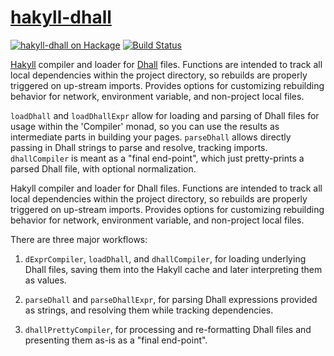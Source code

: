 # [hakyll-dhall][]

[![hakyll-dhall on Hackage](https://img.shields.io/hackage/v/hakyll-dhall.svg?maxAge=86400)](https://hackage.haskell.org/package/hakyll-dhall)
[![Build Status](https://travis-ci.org/mstksg/hakyll-dhall.svg?branch=master)](https://travis-ci.org/mstksg/hakyll-dhall)

[Hakyll][hakyll] compiler and loader for [Dhall][dhall] files.  Functions are
intended to track all local dependencies within the project directory, so
rebuilds are properly triggered on up-stream imports.  Provides options for
customizing rebuilding behavior for network, environment variable, and
non-project local files.

`loadDhall` and `loadDhallExpr` allow for loading and parsing of Dhall files
for usage within the 'Compiler' monad, so you can use the results as
intermediate parts in building your pages.  `parseDhall` allows directly
passing in Dhall strings to parse and resolve, tracking imports.
`dhallCompiler` is meant as a "final end-point", which just pretty-prints a
parsed Dhall file, with optional normalization.

Hakyll compiler and loader for Dhall files.  Functions are intended to
track all local dependencies within the project directory, so rebuilds
are properly triggered on up-stream imports.  Provides options for
customizing rebuilding behavior for network, environment variable, and
non-project local files.

There are three major workflows:

1. `dExprCompiler`, `loadDhall`, and `dhallCompiler`, for loading underlying
   Dhall files, saving them into the Hakyll cache and later interpreting them
   as values.

2. `parseDhall` and `parseDhallExpr`, for parsing Dhall expressions provided as
   strings, and resolving them while tracking dependencies.

3. `dhallPrettyCompiler`, for processing and re-formatting Dhall files and
   presenting them as-is as a "final end-point".

[hakyll-dhall]: http://hackage.haskell.org/package/hakyll-dhall
[hakyll]: http://hackage.haskell.org/package/hakyll
[dhall]: http://hackage.haskell.org/package/dhall
